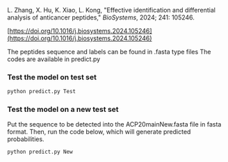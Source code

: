L. Zhang, X. Hu, K. Xiao, L. Kong, "Effective identification and differential analysis of anticancer peptides," *BioSystems*, 2024; 241: 105246.

[https://doi.org/10.1016/j.biosystems.2024.105246](https://doi.org/10.1016/j.biosystems.2024.105246)

The peptides sequence and labels can be found in .fasta type files
The codes are available in predict.py

### Test the model on test set

```bash
python predict.py Test
```
### Test the model on a new test set
Put the sequence to be detected into the ACP20mainNew.fasta file in fasta format.
Then, run the code below, which will generate predicted probabilities.
```bash
python predict.py New
```

